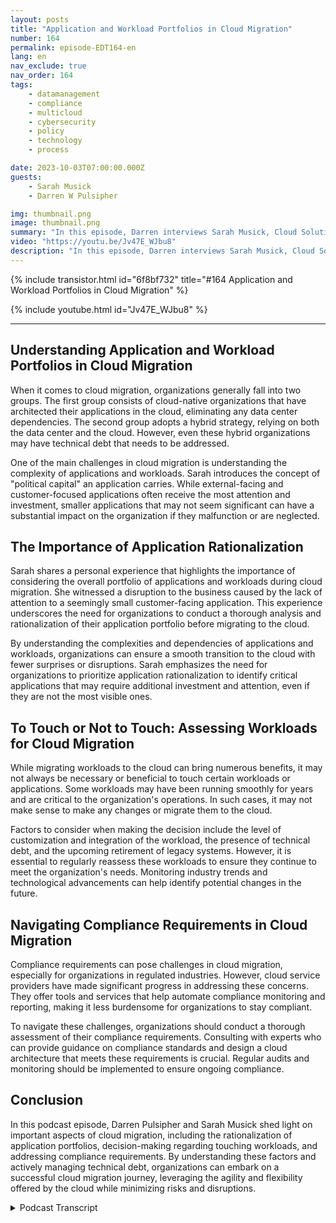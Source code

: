 ```yaml
---
layout: posts
title: "Application and Workload Portfolios in Cloud Migration"
number: 164
permalink: episode-EDT164-en
lang: en
nav_exclude: true
nav_order: 164
tags:
    - datamanagement
    - compliance
    - multicloud
    - cybersecurity
    - policy
    - technology
    - process

date: 2023-10-03T07:00:00.000Z
guests:
    - Sarah Musick
    - Darren W Pulsipher

img: thumbnail.png
image: thumbnail.png
summary: "In this episode, Darren interviews Sarah Musick, Cloud Solution Architect at Intel. Together, they dive into the topic of application and workload portfolios in cloud migration. With Sarah's background in cloud consulting and optimization, she brings valuable insights to the discussion."
video: "https://youtu.be/Jv47E_WJbu8"
description: "In this episode, Darren interviews Sarah Musick, Cloud Solution Architect at Intel. Together, they dive into the topic of application and workload portfolios in cloud migration. With Sarah's background in cloud consulting and optimization, she brings valuable insights to the discussion."
---
```


<div>
{% include transistor.html id="6f8bf732" title="#164 Application and Workload Portfolios in Cloud Migration" %}

{% include youtube.html id="Jv47E_WJbu8" %}
</div>

---

## Understanding Application and Workload Portfolios in Cloud Migration

When it comes to cloud migration, organizations generally fall into two groups. The first group consists of cloud-native organizations that have architected their applications in the cloud, eliminating any data center dependencies. The second group adopts a hybrid strategy, relying on both the data center and the cloud. However, even these hybrid organizations may have technical debt that needs to be addressed.

One of the main challenges in cloud migration is understanding the complexity of applications and workloads. Sarah introduces the concept of "political capital" an application carries. While external-facing and customer-focused applications often receive the most attention and investment, smaller applications that may not seem significant can have a substantial impact on the organization if they malfunction or are neglected.

## The Importance of Application Rationalization

Sarah shares a personal experience that highlights the importance of considering the overall portfolio of applications and workloads during cloud migration. She witnessed a disruption to the business caused by the lack of attention to a seemingly small customer-facing application. This experience underscores the need for organizations to conduct a thorough analysis and rationalization of their application portfolio before migrating to the cloud.

By understanding the complexities and dependencies of applications and workloads, organizations can ensure a smooth transition to the cloud with fewer surprises or disruptions. Sarah emphasizes the need for organizations to prioritize application rationalization to identify critical applications that may require additional investment and attention, even if they are not the most visible ones.

## To Touch or Not to Touch: Assessing Workloads for Cloud Migration

While migrating workloads to the cloud can bring numerous benefits, it may not always be necessary or beneficial to touch certain workloads or applications. Some workloads may have been running smoothly for years and are critical to the organization's operations. In such cases, it may not make sense to make any changes or migrate them to the cloud.

Factors to consider when making the decision include the level of customization and integration of the workload, the presence of technical debt, and the upcoming retirement of legacy systems. However, it is essential to regularly reassess these workloads to ensure they continue to meet the organization's needs. Monitoring industry trends and technological advancements can help identify potential changes in the future.

## Navigating Compliance Requirements in Cloud Migration

Compliance requirements can pose challenges in cloud migration, especially for organizations in regulated industries. However, cloud service providers have made significant progress in addressing these concerns. They offer tools and services that help automate compliance monitoring and reporting, making it less burdensome for organizations to stay compliant.

To navigate these challenges, organizations should conduct a thorough assessment of their compliance requirements. Consulting with experts who can provide guidance on compliance standards and design a cloud architecture that meets these requirements is crucial. Regular audits and monitoring should be implemented to ensure ongoing compliance.

## Conclusion

In this podcast episode, Darren Pulsipher and Sarah Musick shed light on important aspects of cloud migration, including the rationalization of application portfolios, decision-making regarding touching workloads, and addressing compliance requirements. By understanding these factors and actively managing technical debt, organizations can embark on a successful cloud migration journey, leveraging the agility and flexibility offered by the cloud while minimizing risks and disruptions.



<details>
<summary> Podcast Transcript </summary>

<p></p>

</details>
